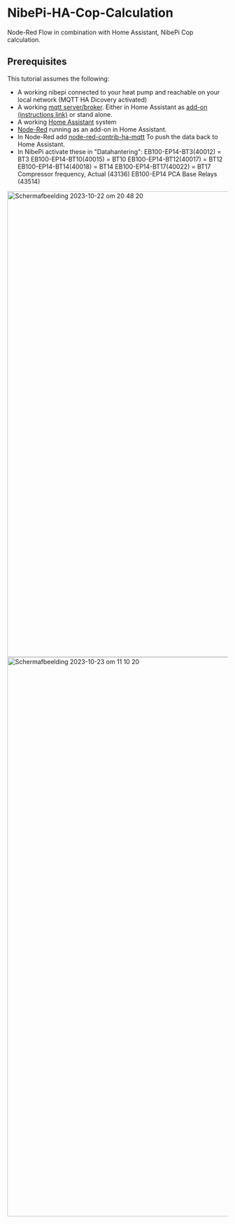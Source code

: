 # NibePi-HA-Cop-Calculation
Node-Red Flow in combination with Home Assistant, NibePi Cop calculation.

## Prerequisites
This tutorial assumes the following:
- A working nibepi connected to your heat pump and reachable on your local network (MQTT HA Dicovery activated)
- A working [mqtt server/broker](https://mqtt.org/). Either in Home Assistant as [add-on (instructions link)](https://github.com/home-assistant/addons/blob/174f8e66d0eaa26f01f528beacbde0bd111b711c/mosquitto/DOCS.md#how-to-use) or stand alone.
- A working [Home Assistant](https://www.home-assistant.io/) system
- [Node-Red](https://community.home-assistant.io/t/home-assistant-community-add-on-node-red/55023) running as an add-on in Home Assistant.
- In Node-Red add [node-red-contrib-ha-mqtt](https://flows.nodered.org/node/node-red-contrib-ha-mqtt) To push the data back to Home Assistant.
- In NibePi activate these in "Datahantering":
  EB100-EP14-BT3(40012) = BT3
  EB100-EP14-BT10(40015) = BT10
  EB100-EP14-BT12(40017) = BT12
  EB100-EP14-BT14(40018) = BT14
  EB100-EP14-BT17(40022) = BT17
  Compressor frequency, Actual (43136)
  EB100-EP14 PCA Base Relays (43514)
  
<img width="1065" alt="Schermafbeelding 2023-10-22 om 20 48 20" src="https://github.com/limwakra/NibePi-HA-Cop-Calculation/assets/97366516/15ffd6e8-defa-4cb5-8e3e-6d2b66e25e53">
<img width="1279" alt="Schermafbeelding 2023-10-23 om 11 10 20" src="https://github.com/limwakra/NibePi-HA-Cop-Calculation/assets/97366516/1f173c35-80d4-4b94-990c-f82a0ed6fbc3">
